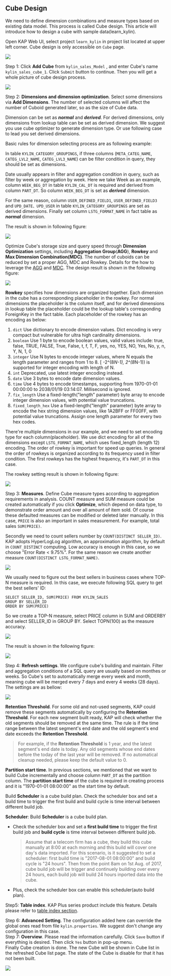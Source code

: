 ## Cube Design

We need to define dimension combinations and measure types based on existing data model. This process is called Cube design. This article will introduce how to design a cube with sample data(learn_kylin).

Open KAP Web UI, select project `learn_kylin` in project list located at upper left corner. Cube design is only accessible on `Cube` page.

![](images/createcube_1.png)

Step 1: Click **Add Cube** from `kylin_sales_Model` , and enter Cube's name `kylin_sales_cube_1`. Click `Submit` button to continue. Then you will get a whole picture of cube design process. 

![](images/createcube_2.1.png)



Step 2: **Dimensions and dimension optimization**. Select some dimensions via **Add Dimensions**. The number of selected columns will affect the number of Cuboid generated later, so as the size of Cube data. 

Dimension can be set as ***normal*** and ***derived***. For derived dimensions, only dimensions from lookup table can be set as derived dimension. We suggest you use cube optimizer to generate dimension type. Or use following case to lead you set derived dimensions.

Basic rules for dimension selecting process are as following example:

In table `KYLIN_CATEGORY_GROUPINGS`, if three columns (`META_CATEG_NAME`, `CATEG_LVL2_NAME`, `CATEG_LVL3_NAME`) can be filter condition in query, they should be set as dimensions.  

Date usually appears in filter and aggregation condition in query, such as filter by week or aggregation by week. Here we take Week as an example, column `WEEK_BEG_DT` in table `KYLIN_CAL_DT` is required and derived from column `PART_DT`. So column `WEEK_BEG_DT` is set as ***derived*** dimension.

For the same reason, column `USER_DEFINED_FIELD1`, `USER_DEFINED_FIELD3` and `UPD_DATE、UPD_USER` in table `KYLIN_CATEGORY_GROUPINGS` are set as derived dimensions. Finally set column `LSTG_FORMAT_NAME` in fact table as ***normal*** dimension.

The result is shown in following figure:

![](images/createcube_3.png)

Optimize Cube's storage size and query speed through **Dimension Optimization** settings, including **Aggregation Group**(**AGG**), **Rowkey** and **Max Dimension Combination(MDC)**. The number of cuboids can be reduced by set a proper AGG, MDC and Rowkey. Details for the how to leverage the [AGG](aggregation_group.en.md) and [MDC](). The design result is shown in the following figure:

![](images/createcube_9.png)

**Rowkey** specifies how dimensions are organized together. Each dimension in the cube has a corresponding placeholder in the rowkey. For normal dimensions the placeholder is the column itself, and for derived dimensions in lookup table the placeholder could be the lookup table's corresponding ForeignKey in the fact table. Each placeholder of the rowkey has an encoding as below:  

1. `dict` Use dictionary to encode dimension values. Dict encoding is very compact but vulnerable for ultra high cardinality dimensions.
2. `boolean` Use 1 byte to encode boolean values, valid values include: true, false, TRUE, FALSE, True, False, t, f, T, F, yes, no, YES, NO, Yes, No, y, n, Y, N, 1, 0
3. `integer` Use N bytes to encode integer values, where N equals the length parameter and ranges from 1 to 8. [ -2^(8*N-1), 2^(8*N-1)) is supported for integer encoding with length of N. 
4. `int` Deprecated, use latest integer encoding instead. 
5. `date` Use 3 bytes to encode date dimension values. 
6. `time` Use 4 bytes to encode timestamps, supporting from 1970-01-01 00:00:00 to 2038/01/19 03:14:07. Millisecond is ignored. 
7. `fix_length` Use a fixed-length("length" parameter) byte array to encode integer dimension values, with potential value truncations. 
8. `fixed_length_hex` Use a fixed-length("length" parameter) byte array to encode the hex string dimension values, like 1A2BFF or FF00FF, with potential value truncations. Assign one length parameter for every two hex codes.

There're multiple dimensions in our example, and we need to set encoding type for each column(placeholder). We use dict encoding for all of the dimensions except `LSTG_FORMAT_NAME`, which uses fixed_length (length 12) encoding. The order of rowkey is important for speed up queries. In general the order of rowkeys is organized according to its frequency used in filter condition. The first rowkeys has the highest frequency, it's `PART_DT` in this case.

The rowkey setting result is shown in following figure:

![](images/createcube_10.png)

Step 3: **Measures**. Define Cube measure types according to aggregation requirements in analysis. COUNT measure and SUM measure could be created automatically if you click **Optimize**, which depend on data type, to demonstrate order amount and over all amount of item sold. Of course these defaulted measures can be modified or deleted later manually. In this case, `PRICE` is also an important in sales measurement. For example, total sales `SUM(PRICE)`. 

Secondly we need to count sellers number by `COUNT(DISTINCT SELLER_ID)`. KAP adopts HyperLogLog algorithm, an approximation algorithm, by default in `COUNT_DISTINCT` computing. Low accuracy is enough in this case, so we choose "Error Rate < 9.75%". For the same reason we create another measure `COUNT(DISTINCT LSTG_FORMAT_NAME)`.

![](images/createcube_5.png)

We usually need to figure out the best sellers in business cases where TOP-N measure is required. In this case, we execute following SQL query to get the best sellers' ID:

```
SELECT SELLER_ID, SUM(PRICE) FROM KYLIN_SALES 
GROUP BY SELLER_ID 
ORDER BY SUM(PRICE)
```

So we create a TOP-N measure, select PRICE column in SUM and ORDERBY and select SELLER_ID in GROUP BY. Select TOPN(100) as the measure accuracy.

![](images/createcube_6.png)

The result is shown in the following figure:

![](images/createcube_4.png)



Step 4: **Refresh settings**. We configure cube's building and maintain. Filter and aggregation conditions of a SQL query are usually based on monthes or weeks. So Cube's set to automatically merge every week and month, meaning cube will be merged every 7 days and every 4 weeks (28 days). The settings are as bellow:

![](images/createcube_8.png)

**Retention Threshold**. For some old and not-used segments, KAP could remove these segments automatically by configuring the **Retention Threshold**. For each new segment built ready, KAP will check whether the old segments should be removed at the same time. The rule is if the time range between the latest segment's end date and the old segment's end date exceeds the **Retention Threshold**. 

> For example, if the **Retention Threshold** is 1 year, and the latest segment's end date is today. Any old segments whose end dates before the today of the last year will be removed. If no automatical cleanup needed, please keep the default value to 0. 

**Partition start time**. In previous sections, we mentioned that we want to build Cube incrementally and choose column `PART_DT` as the partition column. The **partition start time** of the cube is required in creating process and it is "1970-01-01 08:00:00" as the start time by default.

Build **Scheduler** is a cube build plan. Check the scheduler box and set a build time to trigger the first build and build cycle is time interval between different build job.

**Scheduler**: Build **Scheduler** is a cube build plan. 

- Check the scheduler box and set a **first build time** to trigger the first build job and **build cycle** is time interval between different build job.

  > Assume that a telecom firm has a cube, they build this cube manually at 8:00 at each morning and this build will cover one day's data imported. For this scenario, is it suggested to set a scheduler: first build time is "2017-08-01 08:00:00" and build cycle is "24 hours".  Then from the point 8am on 1st Aug. of 2017, cube build job will be trigger and continuely building over every 24 hours, each build job will build 24 hours inported data into the cube. 

- Plus, check the scheduler box can enable this scheduler(auto build plan).

Step5: **Table index**. KAP Plus series product include this  feature. Details please refer to [table index section](table_index.en.md).

Step 6: **Advanced Setting**. The configuration added here can override the global ones read from file `kylin.properties`. We suggest don't change any configuration in this case.
​	
Step 7: **Overview**. Please read the information carefully. Click `Save` button if everything is desired. Then click `Yes` button in pop-up menu.
​	
Finally Cube creation is done. The new Cube will be shown in Cube list in the refreshed Cube list page. The state of the Cube is disable for that it has not been built.

![](images/createcube_11.png)

